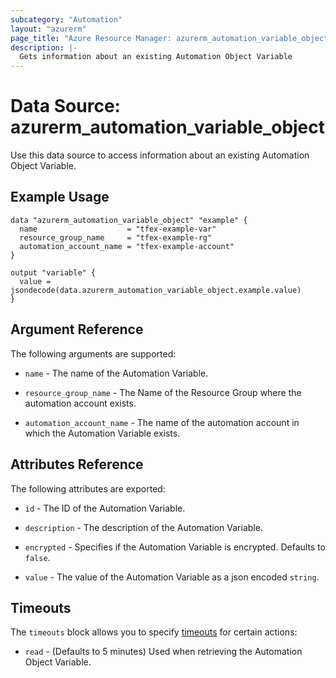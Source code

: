 ```yaml
---
subcategory: "Automation"
layout: "azurerm"
page_title: "Azure Resource Manager: azurerm_automation_variable_object"
description: |-
  Gets information about an existing Automation Object Variable
---
```


# Data Source: azurerm_automation_variable_object

Use this data source to access information about an existing Automation Object Variable.

## Example Usage

```hcl
data "azurerm_automation_variable_object" "example" {
  name                    = "tfex-example-var"
  resource_group_name     = "tfex-example-rg"
  automation_account_name = "tfex-example-account"
}

output "variable" {
  value = jsondecode(data.azurerm_automation_variable_object.example.value)
}
```

## Argument Reference

The following arguments are supported:

- `name` - The name of the Automation Variable.

- `resource_group_name` - The Name of the Resource Group where the automation account exists.

- `automation_account_name` - The name of the automation account in which the Automation Variable exists.

## Attributes Reference

The following attributes are exported:

- `id` - The ID of the Automation Variable.

- `description` - The description of the Automation Variable.

- `encrypted` - Specifies if the Automation Variable is encrypted. Defaults to `false`.

- `value` - The value of the Automation Variable as a json encoded `string`.

## Timeouts

The `timeouts` block allows you to specify [timeouts](https://developer.hashicorp.com/terraform/language/resources/configure#define-operation-timeouts) for certain actions:

* `read` - (Defaults to 5 minutes) Used when retrieving the Automation Object Variable.
